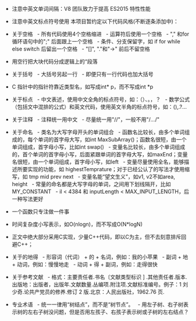 ﻿
- 注意中英文单词间隔：V8 团队致力于提高 ES2015 特性性能
- 注意中英文标点符号使用
本项目暂约定以下代码风格(不断逐条添加中)：


- 关于空格
  - 所有代码使用4个空格缩进
  - 运算符后使用一个空格
  - "," 和for循环语句中的";" 后面跟上一个空格
  - 条件、分支保留字，如 if for while else switch 后留出一个空格
  - "[]", "."和"->" 前后不留空格
- 用空行把大块代码分成逻辑上的“段落
- 关于括号
  - 大括号另起一行
  - 即便只有一行代码也加大括号
- C 指针中的指针符靠近类型名，如写成int* p，而不写成int *p
- 关于标点
  - 中文表述，使用中文全角的标点符号，如：（）、。，？
  - 数学公式（包括文中混排的公式）和英文代码，使用英文半角的标点符号，如：(),.?…
- 关于注释
  - 注释统一用中文
  - 尽量统一用"//"，一般不用"/*...*/"
- 关于命名
  - 类名为大写字母开头的单词组合
  - 函数名比较长，由多个单词组成的，每个单词的首字母大写，如int MaxSubArray()；函数名很短，由一个单词组成，首字母小写，比如int swap()
  - 变量名比较长，由多个单词组成的，首个单词的首字母小写，后面紧跟单词的首字母大写，如maxEnd；变量名很短，由一个单词组成，首字母小写，如left
  - 变量尽量使用全名，能够描述所要实现的功能，如 highestTemprature；对于已经公认了的写法才使用缩写，如 tmp mid prev next
  - 变量名能“望文生义”，如v1, v2不如area, height
  - 常量的命名都是大写字母的单词，之间用下划线隔开，比如MY_CONSTANT
  - il < 4384 和 inputLength < MAX_INPUT_LENGTH，后一种写法更好
- 一个函数只专注做一件事
- 时间复杂度小写表示，如O(nlogn)，而不写成O(N*logN)
- 正文中绝大部分采用C实现，少量C++代码，即以C为主，但不去刻意排斥回避C++；
- 关于的地得
  - 形容词（代词） + 的 + 名词，例如：我的小苹果
  - 副词 + 地 + 动词，例如：慢慢地走
  - 动词 + 得 + 副词，例如：走得很快
- 关于参考文献
  - 格式：主要责任者.书名〔文献类型标识 ] .其他责任者.版本.出版地：出版者，出版年.文献数量.丛编项.附注项.文献标准编号。例子：1 刘少奇.论共产党员的修养.修订 2 版.北京：人民出版社，1962.76 页.
- 专业术语
  - 统一一律用“树结点”，而不是“树节点”。
  - 用左子树、右子树表示树的左右子树没问题，但是否用左孩子、右孩子表示树或子树的左右结点？